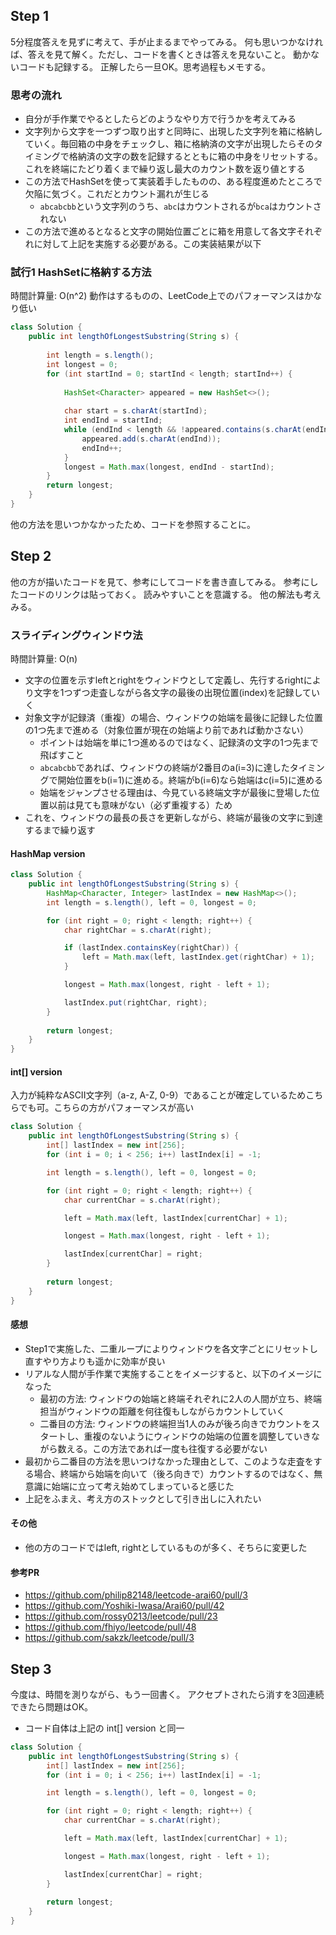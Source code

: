 ## Step 1
5分程度答えを見ずに考えて、手が止まるまでやってみる。
何も思いつかなければ、答えを見て解く。ただし、コードを書くときは答えを見ないこと。
動かないコードも記録する。
正解したら一旦OK。思考過程もメモする。

### 思考の流れ
* 自分が手作業でやるとしたらどのようなやり方で行うかを考えてみる
* 文字列から文字を一つずつ取り出すと同時に、出現した文字列を箱に格納していく。毎回箱の中身をチェックし、箱に格納済の文字が出現したらそのタイミングで格納済の文字の数を記録するとともに箱の中身をリセットする。これを終端にたどり着くまで繰り返し最大のカウント数を返り値とする
* この方法でHashSetを使って実装着手したものの、ある程度進めたところで欠陥に気づく。これだとカウント漏れが生じる
    * `abcabcbb`という文字列のうち、`abc`はカウントされるが`bca`はカウントされない
* この方法で進めるとなると文字の開始位置ごとに箱を用意して各文字それぞれに対して上記を実施する必要がある。この実装結果が以下

### 試行1 HashSetに格納する方法

時間計算量: O(n^2)
動作はするものの、LeetCode上でのパフォーマンスはかなり低い

```java
class Solution {
    public int lengthOfLongestSubstring(String s) {
        
        int length = s.length();
        int longest = 0;
        for (int startInd = 0; startInd < length; startInd++) {
            
            HashSet<Character> appeared = new HashSet<>();
            
            char start = s.charAt(startInd);
            int endInd = startInd;
            while (endInd < length && !appeared.contains(s.charAt(endInd))) {
                appeared.add(s.charAt(endInd));
                endInd++;
            }
            longest = Math.max(longest, endInd - startInd);
        }
        return longest;
    }
}
```

他の方法を思いつかなかったため、コードを参照することに。

## Step 2
他の方が描いたコードを見て、参考にしてコードを書き直してみる。
参考にしたコードのリンクは貼っておく。
読みやすいことを意識する。
他の解法も考えみる。

### スライディングウィンドウ法

時間計算量: O(n)

* 文字の位置を示すleftとrightをウィンドウとして定義し、先行するrightにより文字を1つずつ走査しながら各文字の最後の出現位置(index)を記録していく
* 対象文字が記録済（重複）の場合、ウィンドウの始端を最後に記録した位置の1つ先まで進める（対象位置が現在の始端より前であれば動かさない）
    * ポイントは始端を単に1つ進めるのではなく、記録済の文字の1つ先まで飛ばすこと
    * `abcabcbb`であれば、ウィンドウの終端が2番目のa(i=3)に達したタイミングで開始位置をb(i=1)に進める。終端がb(i=6)なら始端はc(i=5)に進める
    * 始端をジャンプさせる理由は、今見ている終端文字が最後に登場した位置以前は見ても意味がない（必ず重複する）ため
* これを、ウィンドウの最長の長さを更新しながら、終端が最後の文字に到達するまで繰り返す

#### HashMap version

```java
class Solution {
    public int lengthOfLongestSubstring(String s) {
        HashMap<Character, Integer> lastIndex = new HashMap<>();
        int length = s.length(), left = 0, longest = 0;

        for (int right = 0; right < length; right++) {
            char rightChar = s.charAt(right); 

            if (lastIndex.containsKey(rightChar)) {
                left = Math.max(left, lastIndex.get(rightChar) + 1);
            }

            longest = Math.max(longest, right - left + 1);

            lastIndex.put(rightChar, right);
        }
        
        return longest;
    }
}
```

#### int[] version
入力が純粋なASCII文字列（a-z, A-Z, 0-9）であることが確定しているためこちらでも可。こちらの方がパフォーマンスが高い

```java
class Solution {
    public int lengthOfLongestSubstring(String s) {
        int[] lastIndex = new int[256];
        for (int i = 0; i < 256; i++) lastIndex[i] = -1;

        int length = s.length(), left = 0, longest = 0;

        for (int right = 0; right < length; right++) {
            char currentChar = s.charAt(right); 

            left = Math.max(left, lastIndex[currentChar] + 1);

            longest = Math.max(longest, right - left + 1);

            lastIndex[currentChar] = right;
        }
        
        return longest;
    }
}
```

#### 感想
* Step1で実施した、二重ループによりウィンドウを各文字ごとにリセットし直すやり方よりも遥かに効率が良い
* リアルな人間が手作業で実施することをイメージすると、以下のイメージになった
    * 最初の方法: ウィンドウの始端と終端それぞれに2人の人間が立ち、終端担当がウィンドウの距離を何往復もしながらカウントしていく
    * 二番目の方法: ウィンドウの終端担当1人のみが後ろ向きでカウントをスタートし、重複のないようにウィンドウの始端の位置を調整していきながら数える。この方法であれば一度も往復する必要がない
* 最初から二番目の方法を思いつけなかった理由として、このような走査をする場合、終端から始端を向いて（後ろ向きで）カウントするのではなく、無意識に始端に立って考え始めてしまっていると感じた
* 上記をふまえ、考え方のストックとして引き出しに入れたい

#### その他
* 他の方のコードではleft, rightとしているものが多く、そちらに変更した

#### 参考PR
* https://github.com/philip82148/leetcode-arai60/pull/3
* https://github.com/Yoshiki-Iwasa/Arai60/pull/42
* https://github.com/rossy0213/leetcode/pull/23
* https://github.com/fhiyo/leetcode/pull/48
* https://github.com/sakzk/leetcode/pull/3

## Step 3
今度は、時間を測りながら、もう一回書く。
アクセプトされたら消すを3回連続できたら問題はOK。

* コード自体は上記の int[] version と同一

```java
class Solution {
    public int lengthOfLongestSubstring(String s) {
        int[] lastIndex = new int[256];
        for (int i = 0; i < 256; i++) lastIndex[i] = -1;

        int length = s.length(), left = 0, longest = 0;

        for (int right = 0; right < length; right++) {
            char currentChar = s.charAt(right); 

            left = Math.max(left, lastIndex[currentChar] + 1);

            longest = Math.max(longest, right - left + 1);

            lastIndex[currentChar] = right;
        }
        
        return longest;
    }
}
```

